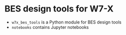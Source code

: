 # BES design tools for W7-X

- `w7x_bes_tools` is a Python module for BES design tools
- `notebooks` contains Jupyter notebooks
